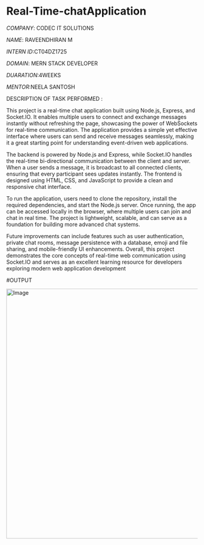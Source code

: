 # Real-Time-chatApplication

*COMPANY*: CODEC IT SOLUTIONS

*NAME*: RAVEENDHIRAN M

*INTERN ID*:CT04DZ1725

*DOMAIN*: MERN STACK DEVELOPER

*DUARATION*:4WEEKS

*MENTOR*:NEELA SANTOSH

DESCRIPTION OF TASK PERFORMED :

This project is a real-time chat application built using Node.js, Express, and Socket.IO. It enables multiple users to connect and exchange messages instantly without refreshing the page, showcasing the power of WebSockets for real-time communication. The application provides a simple yet effective interface where users can send and receive messages seamlessly, making it a great starting point for understanding event-driven web applications.

The backend is powered by Node.js and Express, while Socket.IO handles the real-time bi-directional communication between the client and server. When a user sends a message, it is broadcast to all connected clients, ensuring that every participant sees updates instantly. The frontend is designed using HTML, CSS, and JavaScript to provide a clean and responsive chat interface.

To run the application, users need to clone the repository, install the required dependencies, and start the Node.js server. Once running, the app can be accessed locally in the browser, where multiple users can join and chat in real time. The project is lightweight, scalable, and can serve as a foundation for building more advanced chat systems.

Future improvements can include features such as user authentication, private chat rooms, message persistence with a database, emoji and file sharing, and mobile-friendly UI enhancements. Overall, this project demonstrates the core concepts of real-time web communication using Socket.IO and serves as an excellent learning resource for developers exploring modern web application development

#OUTPUT

<img width="1031" height="658" alt="Image" src="https://github.com/user-attachments/assets/a3a109d2-9251-42dc-bddc-5b11e934189e" />
